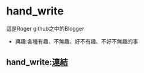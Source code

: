 # hand_write

這是Roger github之中的Blogger
* 興趣:各種有趣、不無趣、好不有趣、不好不無趣的事

## hand_write:[連結](https://rogerphysical.github.io/hand_write/index.html)
